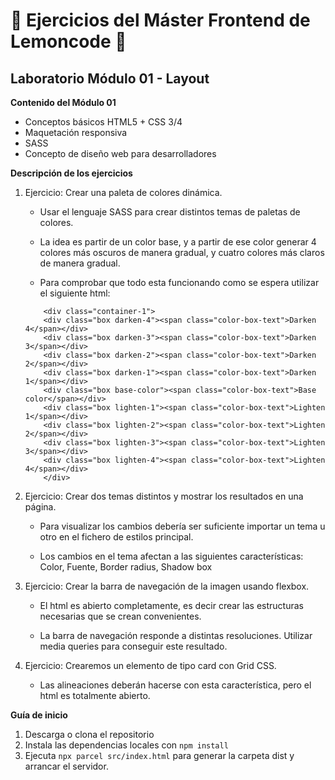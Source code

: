 # 🍋 Ejercicios del Máster Frontend de Lemoncode 🍋

## Laboratorio Módulo 01 - Layout

**Contenido del Módulo 01**
- Conceptos básicos HTML5 + CSS 3/4
- Maquetación responsiva
- SASS
- Concepto de diseño web para desarrolladores

**Descripción de los ejercicios**

1. Ejercicio: Crear una paleta de colores dinámica.

    - Usar el lenguaje SASS para crear distintos temas de paletas de colores.

    - La idea es partir de un color base, y a partir de ese color generar 4 colores más oscuros de manera gradual, y cuatro colores más claros de manera gradual.

    - Para comprobar que todo esta funcionando como se espera utilizar el siguiente html:  

    ```
        <div class="container-1">
        <div class="box darken-4"><span class="color-box-text">Darken 4</span></div>
        <div class="box darken-3"><span class="color-box-text">Darken 3</span></div>
        <div class="box darken-2"><span class="color-box-text">Darken 2</span></div>
        <div class="box darken-1"><span class="color-box-text">Darken 1</span></div>
        <div class="box base-color"><span class="color-box-text">Base color</span></div>
        <div class="box lighten-1"><span class="color-box-text">Lighten 1</span></div>
        <div class="box lighten-2"><span class="color-box-text">Lighten 2</span></div>
        <div class="box lighten-3"><span class="color-box-text">Lighten 3</span></div>
        <div class="box lighten-4"><span class="color-box-text">Lighten 4</span></div>
        </div>
    ```

2. Ejercicio: Crear dos temas distintos y mostrar los resultados en una página.  

   - Para visualizar los cambios debería ser suficiente importar un tema u otro en el fichero de estilos principal. 
 
   - Los cambios en el tema afectan a las siguientes características: Color, Fuente, Border radius, Shadow box

3. Ejercicio: Crear la barra de navegación de la imagen usando flexbox.

    - El html es abierto completamente, es decir crear las estructuras necesarias que se crean convenientes.

    - La barra de navegación responde a distintas resoluciones. Utilizar media queries para conseguir este resultado.

4. Ejercicio: Crearemos un elemento de tipo card con Grid CSS.

    - Las alineaciones deberán hacerse con esta característica, pero el html es totalmente abierto.

**Guía de inicio**
1. Descarga o clona el repositorio
2. Instala las dependencias locales con `npm install`
3. Ejecuta `npx parcel src/index.html` para generar la carpeta dist y arrancar el servidor.
